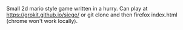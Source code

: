 
Small 2d mario style game written in a hurry.
Can play at https://grokit.github.io/siege/ or git clone and then firefox index.html (chrome won't work locally).
